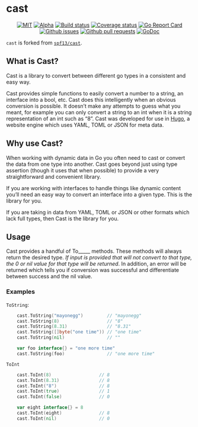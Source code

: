 # cast

<p align="center">
	<a href="https://github.com/bdlm/cast/blob/master/LICENSE"><img src="https://img.shields.io/badge/license-MIT-blue.svg" alt="MIT"></a>
	<a href="https://github.com/mkenney/software-guides/blob/master/STABILITY-BADGES.md#alpha"><img src="https://img.shields.io/badge/stability-alpha-f4d03f.svg" alt="Alpha"></a>
	<a href="https://travis-ci.org/bdlm/cast"><img src="https://travis-ci.org/bdlm/cast.svg?branch=master" alt="Build status"></a>
	<a href="https://codecov.io/gh/bdlm/cast"><img src="https://img.shields.io/codecov/c/github/bdlm/cast/master.svg" alt="Coverage status"></a>
	<a href="https://goreportcard.com/report/github.com/bdlm/cast"><img src="https://goreportcard.com/badge/github.com/bdlm/cast" alt="Go Report Card"></a>
	<a href="https://github.com/bdlm/cast/issues"><img src="https://img.shields.io/github/issues-raw/bdlm/cast.svg" alt="Github issues"></a>
	<a href="https://github.com/bdlm/cast/pulls"><img src="https://img.shields.io/github/issues-pr/bdlm/cast.svg" alt="Github pull requests"></a>
	<a href="https://godoc.org/github.com/bdlm/cast"><img src="https://godoc.org/github.com/bdlm/cast?status.svg" alt="GoDoc"></a>
</p>

`cast` is forked from [`spf13/cast`](https://github.com/spf13/cast).

## What is Cast?

Cast is a library to convert between different go types in a consistent and easy way.

Cast provides simple functions to easily convert a number to a string, an interface into a bool, etc. Cast does this intelligently when an obvious conversion is possible. It doesn’t make any attempts to guess what you meant, for example you can only convert a string to an int when it is a string representation of an int such as “8”. Cast was developed for use in [Hugo](http://hugo.spf13.com), a website engine which uses YAML, TOML or JSON for meta data.

## Why use Cast?

When working with dynamic data in Go you often need to cast or convert the data from one type into another. Cast goes beyond just using type assertion (though it uses that when possible) to provide a very straightforward and convenient library.

If you are working with interfaces to handle things like dynamic content you’ll need an easy way to convert an interface into a given type. This is the library for you.

If you are taking in data from YAML, TOML or JSON or other formats which lack full types, then Cast is the library for you.

## Usage

Cast provides a handful of To_____ methods. These methods will always return the desired type. *If input is provided that will not convert to that type, the 0 or nil value for that type will be returned*. In addition, an error will be returned which tells you if conversion was successful and differentiate between success and the nil value.

### Examples

`ToString`:
```go
    cast.ToString("mayonegg")         // "mayonegg"
    cast.ToString(8)                  // "8"
    cast.ToString(8.31)               // "8.31"
    cast.ToString([]byte("one time")) // "one time"
    cast.ToString(nil)                // ""

	var foo interface{} = "one more time"
    cast.ToString(foo)                // "one more time"
```

`ToInt`
```go
    cast.ToInt(8)                  // 8
    cast.ToInt(8.31)               // 8
    cast.ToInt("8")                // 8
    cast.ToInt(true)               // 1
    cast.ToInt(false)              // 0

	var eight interface{} = 8
    cast.ToInt(eight)              // 8
    cast.ToInt(nil)                // 0
```
